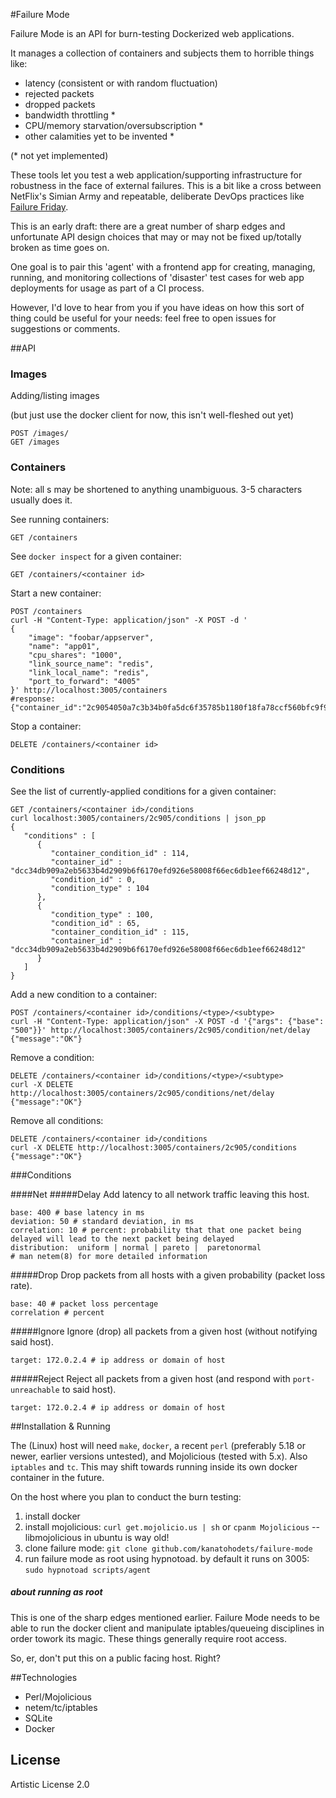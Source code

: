 #Failure Mode

Failure Mode is an API for burn-testing Dockerized web applications.

It manages a collection of containers and subjects them to horrible things
like:

* latency (consistent or with random fluctuation)
* rejected packets
* dropped packets
* bandwidth throttling *
* CPU/memory starvation/oversubscription *
* other calamities yet to be invented *

(* not yet implemented)

These tools let you test a web application/supporting infrastructure for
robustness in the face of external failures. This is a bit like a cross between NetFlix's 
Simian Army and repeatable, deliberate DevOps practices like 
[Failure Friday](http://blog.pagerduty.com/2013/11/failure-friday-at-pagerduty/).

This is an early draft: there are a great number of sharp edges and unfortunate API
design choices that may or may not be fixed up/totally broken as time goes on.

One goal is to pair this 'agent' with a frontend app for creating, managing,
running, and monitoring collections of 'disaster' test cases for web app
deployments for usage as part of a CI process.

However, I'd love to hear from you if you have ideas on how this sort of thing
could be useful for your needs: feel free to open issues for suggestions or comments.

##API
### Images

Adding/listing images

(but just use the docker client for now, this isn't well-fleshed out yet)

    POST /images/
    GET /images

### Containers
Note: all <container id>s may be shortened to anything unambiguous. 3-5
characters usually does it.

See running containers:

    GET /containers

See `docker inspect` for a given container:

    GET /containers/<container id>

Start a new container:

    POST /containers
    curl -H "Content-Type: application/json" -X POST -d ' 
    {
        "image": "foobar/appserver", 
        "name": "app01", 
        "cpu_shares": "1000", 
        "link_source_name": "redis", 
        "link_local_name": "redis", 
        "port_to_forward": "4005"
    }' http://localhost:3005/containers
    #response: 
    {"container_id":"2c9054050a7c3b34b0fa5dc6f35785b1180f18fa78ccf560bfc9f959c711717f","message":"OK"}

Stop a container:

    DELETE /containers/<container id>

### Conditions
See the list of currently-applied conditions for a given container:

    GET /containers/<container id>/conditions
    curl localhost:3005/containers/2c905/conditions | json_pp
    {
       "conditions" : [
          {
             "container_condition_id" : 114,
             "container_id" : "dcc34db909a2eb5633b4d2909b6f6170efd926e58008f66ec6db1eef66248d12",
             "condition_id" : 0,
             "condition_type" : 104
          },
          {
             "condition_type" : 100,
             "condition_id" : 65,
             "container_condition_id" : 115,
             "container_id" : "dcc34db909a2eb5633b4d2909b6f6170efd926e58008f66ec6db1eef66248d12"
          }
       ]
    }

Add a new condition to a container:

    POST /containers/<container id>/conditions/<type>/<subtype>
    curl -H "Content-Type: application/json" -X POST -d '{"args": {"base": "500"}}' http://localhost:3005/containers/2c905/condition/net/delay
    {"message":"OK"}

Remove a condition:

    DELETE /containers/<container id>/conditions/<type>/<subtype>
    curl -X DELETE http://localhost:3005/containers/2c905/conditions/net/delay
    {"message":"OK"}

Remove all conditions:

    DELETE /containers/<container id>/conditions
    curl -X DELETE http://localhost:3005/containers/2c905/conditions
    {"message":"OK"}

###Conditions

####Net
#####Delay
Add latency to all network traffic leaving this host.

    base: 400 # base latency in ms
    deviation: 50 # standard deviation, in ms
    correlation: 10 # percent: probability that that one packet being delayed will lead to the next packet being delayed
    distribution:  uniform | normal | pareto |  paretonormal
    # man netem(8) for more detailed information

#####Drop
Drop packets from all hosts with a given probability (packet loss rate).

    base: 40 # packet loss percentage
    correlation # percent

#####Ignore
Ignore (drop) all packets from a given host (without notifying said host).

    target: 172.0.2.4 # ip address or domain of host

#####Reject
Reject all packets from a given host (and respond with `port-unreachable` to said host).

    target: 172.0.2.4 # ip address or domain of host

##Installation & Running

The (Linux) host will need `make`, `docker`, a recent `perl` (preferably 5.18 or
newer, earlier versions untested), and Mojolicious (tested with 5.x). Also
`iptables` and `tc`. This may shift towards running inside its own docker
container in the future.

On the host where you plan to conduct the burn testing:

1. install docker
2. install mojolicious: `curl get.mojolicio.us | sh` or `cpanm Mojolicious` -- libmojolicious in ubuntu is way old!
3. clone failure mode: `git clone github.com/kanatohodets/failure-mode`
4. run failure mode as root using hypnotoad. by default it runs on 3005: `sudo hypnotoad scripts/agent`

##### about running as root
This is one of the sharp edges mentioned earlier. Failure Mode needs to be able
to run the docker client and manipulate iptables/queueing disciplines in order
towork its magic. These things generally require root access.

So, er, don't put this on a public facing host. Right?

##Technologies

* Perl/Mojolicious
* netem/tc/iptables
* SQLite
* Docker

## License

Artistic License 2.0
